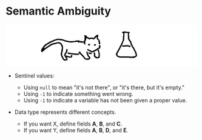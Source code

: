 # Semantic Ambiguity

![](semantic_ambiguity.png)

* Sentinel values:

    - Using `null` to mean "it's not there", or "it's there, but it's empty."
    - Using `-1` to indicate something went wrong.
    - Using `-1` to indicate a variable has not been given a proper value.

* Data type represents different concepts.

    - If you want X, define fields **A**, **B**, and **C**.
    - If you want Y, define fields **A**, **B**, **D**, and **E**.
